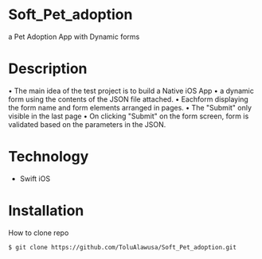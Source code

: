 # Soft_Pet_adoption
a Pet Adoption App with Dynamic forms

# Description
•	The main idea of the test project is to build a Native iOS App
•	a dynamic form using the contents of the JSON file attached.
•	Eachform displaying the form name and form elements arranged in pages.
•	The "Submit" only visible in the last page
•	On clicking "Submit" on the form screen, form is validated based on the parameters in the JSON.


# Technology
 - Swift iOS

# Installation
How to clone repo
```sh
$ git clone https://github.com/ToluAlawusa/Soft_Pet_adoption.git
```
